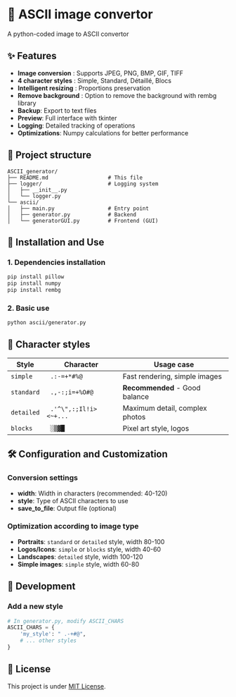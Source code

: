 # 🎨 ASCII image convertor

A python-coded image to ASCII convertor

## ✨ Features

- **Image conversion** : Supports JPEG, PNG, BMP, GIF, TIFF
- **4 character styles** : Simple, Standard, Détaillé, Blocs
- **Intelligent resizing** : Proportions preservation
- **Remove background** : Option to remove the background with rembg library
- **Backup**: Export to text files
- **Preview**: Full interface with tkinter
- **Logging**: Detailed tracking of operations
- **Optimizations**: Numpy calculations for better performance

## 📁 Project structure

```
ASCII_generator/
├── README.md                   # This file
├── logger/                     # Logging system
│   ├── __init__.py
│   └── logger.py
└── ascii/
│   ├── main.py                 # Entry point
│   ├── generator.py            # Backend
│   └── generatorGUI.py         # Frontend (GUI)
```

## 🚀 Installation and Use

### 1. Dependencies installation
```bash
pip install pillow
pip install numpy
pip install rembg
```

### 2. Basic use
```bash
python ascii/generator.py
```

## 🎯 Character styles

| Style | Character | Usage case |
|-------|------------|-------------|
| `simple` | ` .:-=+*#%@` | Fast rendering, simple images |
| `standard` | ` .,-:;i=+%O#@` | **Recommended** - Good balance |
| `detailed` | ` .'^\",:;Il!i><~+...` | Maximum detail, complex photos |
| `blocks` | ` ░▒▓█` | Pixel art style, logos |

## 🛠️ Configuration and Customization

### Conversion settings
- **width**: Width in characters (recommended: 40-120)
- **style**: Type of ASCII characters to use
- **save_to_file**: Output file (optional)

### Optimization according to image type
- **Portraits**: `standard` or `detailed` style, width 80-100
- **Logos/Icons**: `simple` or `blocks` style, width 40-60
- **Landscapes**: `detailed` style, width 100-120
- **Simple images**: `simple` style, width 60-80

## 🔧 Development

### Add a new style
```python
# In generator.py, modify ASCII_CHARS
ASCII_CHARS = {
    'my_style': " .-+#@",
    # ... other styles
}
```

## 📄 License

This project is under [MIT License](LICENSE).
